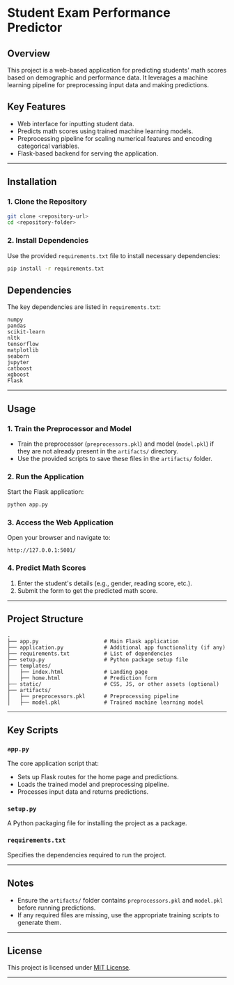 
# **Student Exam Performance Predictor**

## **Overview**
This project is a web-based application for predicting students' math scores based on demographic and performance data. It leverages a machine learning pipeline for preprocessing input data and making predictions.

## **Key Features**
- Web interface for inputting student data.
- Predicts math scores using trained machine learning models.
- Preprocessing pipeline for scaling numerical features and encoding categorical variables.
- Flask-based backend for serving the application.

---

## **Installation**

### **1. Clone the Repository**
```bash
git clone <repository-url>
cd <repository-folder>
```

### **2. Install Dependencies**
Use the provided `requirements.txt` file to install necessary dependencies:
```bash
pip install -r requirements.txt
```

## **Dependencies**
The key dependencies are listed in `requirements.txt`:
```plaintext
numpy
pandas
scikit-learn
nltk
tensorflow
matplotlib
seaborn
jupyter
catboost
xgboost
Flask
```

---

## **Usage**

### **1. Train the Preprocessor and Model**
- Train the preprocessor (`preprocessors.pkl`) and model (`model.pkl`) if they are not already present in the `artifacts/` directory.
- Use the provided scripts to save these files in the `artifacts/` folder.

### **2. Run the Application**
Start the Flask application:
```bash
python app.py
```

### **3. Access the Web Application**
Open your browser and navigate to:
```plaintext
http://127.0.0.1:5001/
```

### **4. Predict Math Scores**
1. Enter the student's details (e.g., gender, reading score, etc.).
2. Submit the form to get the predicted math score.

---

## **Project Structure**
```
.
├── app.py                     # Main Flask application
├── application.py             # Additional app functionality (if any)
├── requirements.txt           # List of dependencies
├── setup.py                   # Python package setup file
├── templates/
│   ├── index.html             # Landing page
│   ├── home.html              # Prediction form
├── static/                    # CSS, JS, or other assets (optional)
├── artifacts/
│   ├── preprocessors.pkl      # Preprocessing pipeline
│   ├── model.pkl              # Trained machine learning model
```

---

## **Key Scripts**

### **`app.py`**
The core application script that:
- Sets up Flask routes for the home page and predictions.
- Loads the trained model and preprocessing pipeline.
- Processes input data and returns predictions.

### **`setup.py`**
A Python packaging file for installing the project as a package.

### **`requirements.txt`**
Specifies the dependencies required to run the project.

---

## **Notes**

- Ensure the `artifacts/` folder contains `preprocessors.pkl` and `model.pkl` before running predictions.
- If any required files are missing, use the appropriate training scripts to generate them.

---

## **License**
This project is licensed under [MIT License](LICENSE).

---


